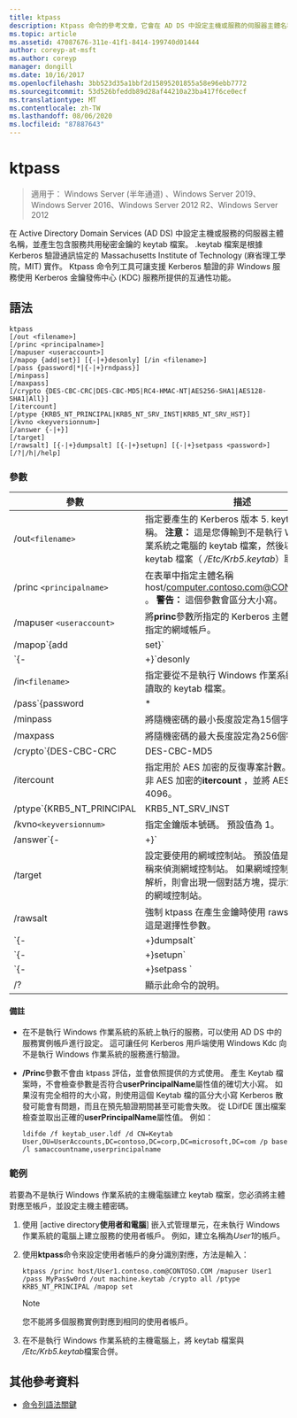 ```yaml
---
title: ktpass
description: Ktpass 命令的參考文章，它會在 AD DS 中設定主機或服務的伺服器主體名稱，並產生 keytab 檔案，其中包含服務的共用秘密金鑰。
ms.topic: article
ms.assetid: 47087676-311e-41f1-8414-199740d01444
author: coreyp-at-msft
ms.author: coreyp
manager: dongill
ms.date: 10/16/2017
ms.openlocfilehash: 3bb523d35a1bbf2d15895201855a58e96ebb7772
ms.sourcegitcommit: 53d526bfeddb89d28af44210a23ba417f6ce0ecf
ms.translationtype: MT
ms.contentlocale: zh-TW
ms.lasthandoff: 08/06/2020
ms.locfileid: "87887643"
---
```

# <a name="ktpass"></a>ktpass

> 適用于： Windows Server (半年通道) 、Windows Server 2019、Windows Server 2016、Windows Server 2012 R2、Windows Server 2012

在 Active Directory Domain Services (AD DS) 中設定主機或服務的伺服器主體名稱，並產生包含服務共用秘密金鑰的 keytab 檔案。 .keytab 檔案是根據 Kerberos 驗證通訊協定的 Massachusetts Institute of Technology (麻省理工學院，MIT) 實作。 Ktpass 命令列工具可讓支援 Kerberos 驗證的非 Windows 服務使用 Kerberos 金鑰發佈中心 (KDC) 服務所提供的互通性功能。

## <a name="syntax"></a>語法

```
ktpass
[/out <filename>]
[/princ <principalname>]
[/mapuser <useraccount>]
[/mapop {add|set}] [{-|+}desonly] [/in <filename>]
[/pass {password|*|{-|+}rndpass}]
[/minpass]
[/maxpass]
[/crypto {DES-CBC-CRC|DES-CBC-MD5|RC4-HMAC-NT|AES256-SHA1|AES128-SHA1|All}]
[/itercount]
[/ptype {KRB5_NT_PRINCIPAL|KRB5_NT_SRV_INST|KRB5_NT_SRV_HST}]
[/kvno <keyversionnum>]
[/answer {-|+}]
[/target]
[/rawsalt] [{-|+}dumpsalt] [{-|+}setupn] [{-|+}setpass <password>]  [/?|/h|/help]
```

### <a name="parameters"></a>參數

| 參數 | 描述 |
| --------- | ------------|
| /out`<filename>` | 指定要產生的 Kerberos 版本 5. keytab 檔案的名稱。 **注意：** 這是您傳輸到不是執行 Windows 作業系統之電腦的 keytab 檔案，然後以您現有的 keytab 檔案（ */Etc/Krb5.keytab*）取代或合併。 |
| /princ `<principalname>` | 在表單中指定主體名稱 host/computer.contoso.com@CONTOSO.COM 。 **警告：** 這個參數會區分大小寫。 |
| /mapuser `<useraccount>` | 將**princ**參數所指定的 Kerberos 主體名稱對應至指定的網域帳戶。 |
| /mapop`{add|set}` | 指定如何設定對應屬性。<ul><li>**Add** -新增指定之本機使用者名稱的值。 這是預設值。</li><li>**設定**-針對指定的本機使用者名稱，設定資料加密標準 (DES) 唯一加密的值。</li></ul> |
| `{-|+}`desonly | 預設會設定 [僅限 DES 加密]。<ul><li>**+** 設定僅限 DES 加密的帳戶。</li><li>**-** 針對僅限 DES 加密的帳戶釋放限制。 **重要事項：** Windows 預設不支援 DES。</li></ul> |
| /in`<filename>` | 指定要從不是執行 Windows 作業系統的主機電腦讀取的 keytab 檔案。 |
| /pass`{password|*|{-|+}rndpass}` | 指定**princ**參數所指定之主體使用者名稱的密碼。 使用 `*` 來提示輸入密碼。 |
| /minpass | 將隨機密碼的最小長度設定為15個字元。 |
| /maxpass | 將隨機密碼的最大長度設定為256個字元。 |
| /crypto`{DES-CBC-CRC|DES-CBC-MD5|RC4-HMAC-NT|AES256-SHA1|AES128-SHA1|All}` | 指定在 keytab 檔案中產生的金鑰：<ul><li>**DES-CBC-CRC** -用於相容性。</li><li>**DES-CBC-MD5** -嚴格地遵守 MIT 的執行，並用於相容性。</li><li>**RC4-HMAC-NT** -採用128位加密。</li><li>**AES256-sha1** -採用 AES256-CTS-HMAC-SHA1-96 加密。</li><li>   **AES128-sha1** -採用 AES128-CTS-HMAC-SHA1-96 加密。</li><li>**全部**-指出可以使用所有支援的密碼編譯類型。</li></ul><p>**注意：** 由於預設設定是以較舊的 MIT 版本為基礎，因此您應該一律使用 `/crypto` 參數。 |
| /itercount | 指定用於 AES 加密的反復專案計數。 預設會忽略非 AES 加密的**itercount** ，並將 AES 加密設定為4096。 |
| /ptype`{KRB5_NT_PRINCIPAL|KRB5_NT_SRV_INST|KRB5_NT_SRV_HST}` | 指定主體類型。<ul><li>**KRB5_NT_PRINCIPAL** - (建議) 的一般主體類型。</li><li>**KRB5_NT_SRV_INST** -使用者服務實例</li><li>  **KRB5_NT_SRV_HST** -主機服務實例</li></ul> |
| /kvno`<keyversionnum>` | 指定金鑰版本號碼。 預設值為 1。 |
| /answer`{-|+}` | 設定背景回應模式：<ul><li>**-** 自動使用 [**否**] 回應重設密碼提示。</li><li>**+** 使用 **[是]** 自動回答 [重設密碼] 提示。</li></ul> |
| /target | 設定要使用的網域控制站。 預設值是根據主體名稱來偵測網域控制站。 如果網域控制站名稱無法解析，則會出現一個對話方塊，提示您輸入有效的網域控制站。 |
| /rawsalt | 強制 ktpass 在產生金鑰時使用 rawsalt 演算法。 這是選擇性參數。 |
| `{-|+}dumpsalt` | 此參數的輸出會顯示用來產生金鑰的 MIT salt 演算法。 |
| `{-|+}setupn` | 除了服務主體名稱 (SPN) 以外， (UPN) 設定使用者主體名稱。 預設值是在 keytab 檔案中設定兩者。 |
| `{-|+}setpass <password>` | 在提供時設定使用者的密碼。 如果使用 rndpass，則會改為產生隨機密碼。 |
| /? | 顯示此命令的說明。 |

#### <a name="remarks"></a>備註

- 在不是執行 Windows 作業系統的系統上執行的服務，可以使用 AD DS 中的服務實例帳戶進行設定。 這可讓任何 Kerberos 用戶端使用 Windows Kdc 向不是執行 Windows 作業系統的服務進行驗證。

- **/Princ**參數不會由 ktpass 評估，並會依照提供的方式使用。 產生 Keytab 檔案時，不會檢查參數是否符合**userPrincipalName**屬性值的確切大小寫。 如果沒有完全相符的大小寫，則使用這個 Keytab 檔的區分大小寫 Kerberos 散發可能會有問題，而且在預先驗證期間甚至可能會失敗。 從 LDifDE 匯出檔案檢查並取出正確的**userPrincipalName**屬性值。 例如：

    ```
    ldifde /f keytab_user.ldf /d CN=Keytab User,OU=UserAccounts,DC=contoso,DC=corp,DC=microsoft,DC=com /p base /l samaccountname,userprincipalname
    ````

### <a name="examples"></a>範例

若要為不是執行 Windows 作業系統的主機電腦建立 keytab 檔案，您必須將主體對應至帳戶，並設定主機主體密碼。

1. 使用 [active directory**使用者和電腦**] 嵌入式管理單元，在未執行 Windows 作業系統的電腦上建立服務的使用者帳戶。 例如，建立名稱為*User1*的帳戶。

2. 使用**ktpass**命令來設定使用者帳戶的身分識別對應，方法是輸入：

    ```
    ktpass /princ host/User1.contoso.com@CONTOSO.COM /mapuser User1 /pass MyPas$w0rd /out machine.keytab /crypto all /ptype KRB5_NT_PRINCIPAL /mapop set
    ```

    > [!NOTE]
    > 您不能將多個服務實例對應到相同的使用者帳戶。

3. 在不是執行 Windows 作業系統的主機電腦上，將 keytab 檔案與 */Etc/Krb5.keytab*檔案合併。

## <a name="additional-references"></a>其他參考資料

- [命令列語法關鍵](command-line-syntax-key.md)
